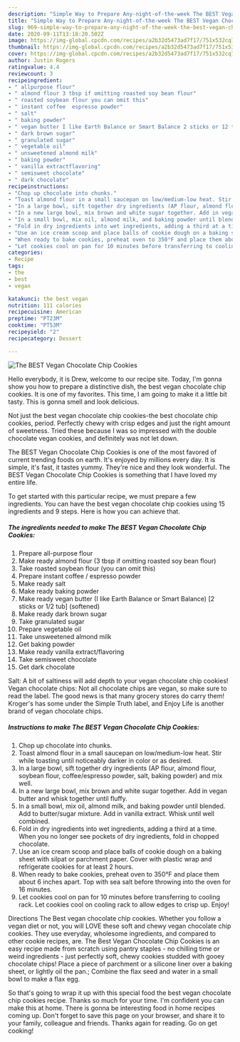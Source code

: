 ```yaml
---
description: "Simple Way to Prepare Any-night-of-the-week The BEST Vegan Chocolate Chip Cookies"
title: "Simple Way to Prepare Any-night-of-the-week The BEST Vegan Chocolate Chip Cookies"
slug: 969-simple-way-to-prepare-any-night-of-the-week-the-best-vegan-chocolate-chip-cookies
date: 2020-09-11T13:18:20.502Z
image: https://img-global.cpcdn.com/recipes/a2b32d5473ad7f17/751x532cq70/the-best-vegan-chocolate-chip-cookies-recipe-main-photo.jpg
thumbnail: https://img-global.cpcdn.com/recipes/a2b32d5473ad7f17/751x532cq70/the-best-vegan-chocolate-chip-cookies-recipe-main-photo.jpg
cover: https://img-global.cpcdn.com/recipes/a2b32d5473ad7f17/751x532cq70/the-best-vegan-chocolate-chip-cookies-recipe-main-photo.jpg
author: Justin Rogers
ratingvalue: 4.4
reviewcount: 3
recipeingredient:
- " allpurpose flour"
- " almond flour 3 tbsp if omitting roasted soy bean flour"
- " roasted soybean flour you can omit this"
- " instant coffee  espresso powder"
- " salt"
- " baking powder"
- " vegan butter I like Earth Balance or Smart Balance 2 sticks or 12 tub softened"
- " dark brown sugar"
- " granulated sugar"
- " vegetable oil"
- " unsweetened almond milk"
- " baking powder"
- " vanilla extractflavoring"
- " semisweet chocolate"
- " dark chocolate"
recipeinstructions:
- "Chop up chocolate into chunks."
- "Toast almond flour in a small saucepan on low/medium-low heat. Stir while toasting until noticeably darker in color or as desired."
- "In a large bowl, sift together dry ingredients (AP flour, almond flour, soybean flour, coffee/espresso powder, salt, baking powder) and mix well."
- "In a new large bowl, mix brown and white sugar together. Add in vegan butter and whisk together until fluffy."
- "In a small bowl, mix oil, almond milk, and baking powder until blended. Add to butter/sugar mixture. Add in vanilla extract. Whisk until well combined."
- "Fold in dry ingredients into wet ingredients, adding a third at a time. When you no longer see pockets of dry ingredients, fold in chopped chocolate."
- "Use an ice cream scoop and place balls of cookie dough on a baking sheet with silpat or parchment paper. Cover with plastic wrap and refrigerate cookies for at least 2 hours."
- "When ready to bake cookies, preheat oven to 350°F and place them about 6 inches apart. Top with sea salt before throwing into the oven for 16 minutes."
- "Let cookies cool on pan for 10 minutes before transferring to cooling rack. Let cookies cool on cooling rack to allow edges to crisp up. Enjoy!"
categories:
- Recipe
tags:
- the
- best
- vegan

katakunci: the best vegan 
nutrition: 111 calories
recipecuisine: American
preptime: "PT23M"
cooktime: "PT53M"
recipeyield: "2"
recipecategory: Dessert

---
```



![The BEST Vegan Chocolate Chip Cookies](https://img-global.cpcdn.com/recipes/a2b32d5473ad7f17/751x532cq70/the-best-vegan-chocolate-chip-cookies-recipe-main-photo.jpg)

Hello everybody, it is Drew, welcome to our recipe site. Today, I'm gonna show you how to prepare a distinctive dish, the best vegan chocolate chip cookies. It is one of my favorites. This time, I am going to make it a little bit tasty. This is gonna smell and look delicious.

Not just the best vegan chocolate chip cookies-the best chocolate chip cookies, period. Perfectly chewy with crisp edges and just the right amount of sweetness. Tried these because I was so impressed with the double chocolate vegan cookies, and definitely was not let down.

The BEST Vegan Chocolate Chip Cookies is one of the most favored of current trending foods on earth. It's enjoyed by millions every day. It is simple, it's fast, it tastes yummy. They're nice and they look wonderful. The BEST Vegan Chocolate Chip Cookies is something that I have loved my entire life.


To get started with this particular recipe, we must prepare a few ingredients. You can have the best vegan chocolate chip cookies using 15 ingredients and 9 steps. Here is how you can achieve that.

<!--inarticleads1-->

##### The ingredients needed to make The BEST Vegan Chocolate Chip Cookies:

1. Prepare  all-purpose flour
1. Make ready  almond flour (3 tbsp if omitting roasted soy bean flour)
1. Take  roasted soybean flour (you can omit this)
1. Prepare  instant coffee / espresso powder
1. Make ready  salt
1. Make ready  baking powder
1. Make ready  vegan butter (I like Earth Balance or Smart Balance) [2 sticks or 1/2 tub] (softened)
1. Make ready  dark brown sugar
1. Take  granulated sugar
1. Prepare  vegetable oil
1. Take  unsweetened almond milk
1. Get  baking powder
1. Make ready  vanilla extract/flavoring
1. Take  semisweet chocolate
1. Get  dark chocolate


Salt: A bit of saltiness will add depth to your vegan chocolate chip cookies! Vegan chocolate chips: Not all chocolate chips are vegan, so make sure to read the label. The good news is that many grocery stores do carry them! Kroger&#39;s has some under the Simple Truth label, and Enjoy Life is another brand of vegan chocolate chips. 

<!--inarticleads2-->

##### Instructions to make The BEST Vegan Chocolate Chip Cookies:

1. Chop up chocolate into chunks.
1. Toast almond flour in a small saucepan on low/medium-low heat. Stir while toasting until noticeably darker in color or as desired.
1. In a large bowl, sift together dry ingredients (AP flour, almond flour, soybean flour, coffee/espresso powder, salt, baking powder) and mix well.
1. In a new large bowl, mix brown and white sugar together. Add in vegan butter and whisk together until fluffy.
1. In a small bowl, mix oil, almond milk, and baking powder until blended. Add to butter/sugar mixture. Add in vanilla extract. Whisk until well combined.
1. Fold in dry ingredients into wet ingredients, adding a third at a time. When you no longer see pockets of dry ingredients, fold in chopped chocolate.
1. Use an ice cream scoop and place balls of cookie dough on a baking sheet with silpat or parchment paper. Cover with plastic wrap and refrigerate cookies for at least 2 hours.
1. When ready to bake cookies, preheat oven to 350°F and place them about 6 inches apart. Top with sea salt before throwing into the oven for 16 minutes.
1. Let cookies cool on pan for 10 minutes before transferring to cooling rack. Let cookies cool on cooling rack to allow edges to crisp up. Enjoy!


Directions The Best vegan chocolate chip cookies. Whether you follow a vegan diet or not, you will LOVE these soft and chewy vegan chocolate chip cookies. They use everyday, wholesome ingredients, and compared to other cookie recipes, are. The Best Vegan Chocolate Chip Cookies is an easy recipe made from scratch using pantry staples - no chilling time or weird ingredients - just perfectly soft, chewy cookies studded with gooey chocolate chips! Place a piece of parchment or a silicone liner over a baking sheet, or lightly oil the pan.; Combine the flax seed and water in a small bowl to make a flax egg. 

So that's going to wrap it up with this special food the best vegan chocolate chip cookies recipe. Thanks so much for your time. I'm confident you can make this at home. There is gonna be interesting food in home recipes coming up. Don't forget to save this page on your browser, and share it to your family, colleague and friends. Thanks again for reading. Go on get cooking!
